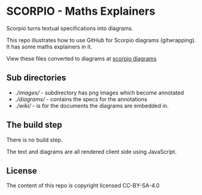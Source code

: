 # SCORPIO - Maths Explainers

Scorpio turns textual specifications into diagrams.

This repo illustrates how to use GitHub for Scorpio diagrams (gitwrapping). It has some maths explainers in it.

View these files converted to diagrams at [scorpio diagrams](http://scorpiodiagrams.com/gitwrapped.html)


## Sub directories

+ *./images/* - subdirectory has png images which become annotated
+ *./diagrams/* - contains the specs for the annotations
+ *./wiki/* - is for the documents the diagrams are embedded in.

## The build step

There is no build step.

The text and diagrams are all rendered client side using JavaScript.  

## License

The content of this repo is copyright licensed CC-BY-SA-4.0

